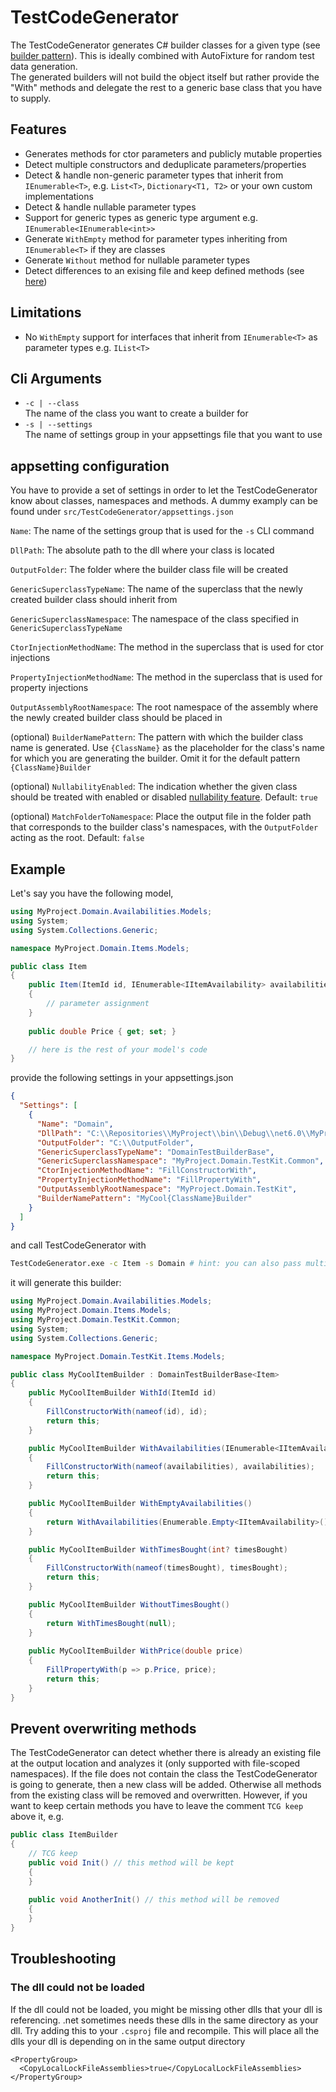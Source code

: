 # TestCodeGenerator
The TestCodeGenerator generates C# builder classes for a given type (see [builder pattern](https://refactoring.guru/design-patterns/builder)). This is ideally combined with AutoFixture for random test data generation.<br/>
The generated builders will not build the object itself but rather provide the "With" methods and delegate the rest to a generic base class that you have to supply.

## Features
- Generates methods for ctor parameters and publicly mutable properties
- Detect multiple constructors and deduplicate parameters/properties
- Detect & handle non-generic parameter types that inherit from `IEnumerable<T>`, e.g. `List<T>`, `Dictionary<T1, T2>` or your own custom implementations
- Detect & handle nullable parameter types
- Support for generic types as generic type argument e.g. `IEnumerable<IEnumerable<int>>`
- Generate `WithEmpty` method for parameter types inheriting from `IEnumerable<T>` if they are classes
- Generate `Without` method for nullable parameter types
- Detect differences to an exising file and keep defined methods (see [here](#prevent-overwriting-methods))

## Limitations
- No `WithEmpty` support for interfaces that inherit from `IEnumerable<T>` as parameter types e.g. `IList<T>`

## Cli Arguments
- `-c | --class` <br/>
The name of the class you want to create a builder for
- `-s | --settings` <br/>
The name of settings group in your appsettings file that you want to use

## appsetting configuration
You have to provide a set of settings in order to let the TestCodeGenerator know about classes, namespaces and methods. A dummy examply can be found under `src/TestCodeGenerator/appsettings.json`

`Name`: The name of the settings group that is used for the `-s` CLI command

`DllPath`: The absolute path to the dll where your class is located

`OutputFolder`: The folder where the builder class file will be created

`GenericSuperclassTypeName`: The name of the superclass that the newly created builder class should inherit from

`GenericSuperclassNamespace`: The namespace of the class specified in `GenericSuperclassTypeName`

`CtorInjectionMethodName`: The method in the superclass that is used for ctor injections

`PropertyInjectionMethodName`: The method in the superclass that is used for property injections

`OutputAssemblyRootNamespace`: The root namespace of the assembly where the newly created builder class should be placed in

(optional) `BuilderNamePattern`: The pattern with which the builder class name is generated. Use `{ClassName}` as the placeholder for the class's name for which you are generating the builder. Omit it for the default pattern `{ClassName}Builder`

(optional) `NullabilityEnabled`: The indication whether the given class should be treated with enabled or disabled [nullability feature](https://learn.microsoft.com/en-us/dotnet/csharp/nullable-references). Default: `true`

(optional) `MatchFolderToNamespace`: Place the output file in the folder path that corresponds to the builder class's namespaces, with the `OutputFolder` acting as the root. Default: `false`

## Example
Let's say you have the following model,

```c#
using MyProject.Domain.Availabilities.Models;
using System;
using System.Collections.Generic;

namespace MyProject.Domain.Items.Models;

public class Item
{
    public Item(ItemId id, IEnumerable<IItemAvailability> availabilities, int? timesBought)
    {
        // parameter assignment
    }
    
    public double Price { get; set; }

    // here is the rest of your model's code
}
```

provide the following settings in your appsettings.json

```json
{
  "Settings": [
    {
      "Name": "Domain",
      "DllPath": "C:\\Repositories\\MyProject\\bin\\Debug\\net6.0\\MyProject.Domain.dll",
      "OutputFolder": "C:\\OutputFolder",
      "GenericSuperclassTypeName": "DomainTestBuilderBase",
      "GenericSuperclassNamespace": "MyProject.Domain.TestKit.Common",
      "CtorInjectionMethodName": "FillConstructorWith",
      "PropertyInjectionMethodName": "FillPropertyWith",
      "OutputAssemblyRootNamespace": "MyProject.Domain.TestKit",
      "BuilderNamePattern": "MyCool{ClassName}Builder"
    }
  ]
}
```

and call TestCodeGenerator with

```bash
TestCodeGenerator.exe -c Item -s Domain # hint: you can also pass multiple type names with: -c Item,Store,Shop
```

it will generate this builder:

```c#
using MyProject.Domain.Availabilities.Models;
using MyProject.Domain.Items.Models;
using MyProject.Domain.TestKit.Common;
using System;
using System.Collections.Generic;

namespace MyProject.Domain.TestKit.Items.Models;

public class MyCoolItemBuilder : DomainTestBuilderBase<Item>
{
    public MyCoolItemBuilder WithId(ItemId id)
    {
        FillConstructorWith(nameof(id), id);
        return this;
    }

    public MyCoolItemBuilder WithAvailabilities(IEnumerable<IItemAvailability> availabilities)
    {
        FillConstructorWith(nameof(availabilities), availabilities);
        return this;
    }

    public MyCoolItemBuilder WithEmptyAvailabilities()
    {
        return WithAvailabilities(Enumerable.Empty<IItemAvailability>());
    }

    public MyCoolItemBuilder WithTimesBought(int? timesBought)
    {
        FillConstructorWith(nameof(timesBought), timesBought);
        return this;
    }

    public MyCoolItemBuilder WithoutTimesBought()
    {
        return WithTimesBought(null);
    }
    
    public MyCoolItemBuilder WithPrice(double price)
    {
        FillPropertyWith(p => p.Price, price);
        return this;
    }
}
```

## Prevent overwriting methods
The TestCodeGenerator can detect whether there is already an existing file at the output location and analyzes it (only supported with file-scoped namespaces). If the file does not contain the class the TestCodeGenerator is going to generate, then a new class will be added. Otherwise all methods from the existing class will be removed and overwritten. However, if you want to keep certain methods you have to leave the comment `TCG keep` above it, e.g.
```cs
public class ItemBuilder
{
    // TCG keep
    public void Init() // this method will be kept
    {
    }
    
    public void AnotherInit() // this method will be removed
    {
    }
}
```

## Troubleshooting

### The dll could not be loaded
If the dll could not be loaded, you might be missing other dlls that your dll is referencing. .net sometimes needs these dlls in the same directory as your dll. Try adding this to your `.csproj` file and recompile. This will place all the dlls your dll is depending on in the same output directory
```
<PropertyGroup>
  <CopyLocalLockFileAssemblies>true</CopyLocalLockFileAssemblies>
</PropertyGroup>
```
